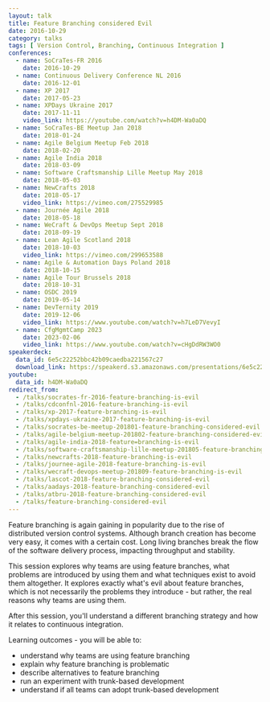```yaml
---
layout: talk
title: Feature Branching considered Evil
date: 2016-10-29
category: talks
tags: [ Version Control, Branching, Continuous Integration ]
conferences:
  - name: SoCraTes-FR 2016
    date: 2016-10-29
  - name: Continuous Delivery Conference NL 2016
    date: 2016-12-01
  - name: XP 2017
    date: 2017-05-23
  - name: XPDays Ukraine 2017
    date: 2017-11-11
    video_link: https://youtube.com/watch?v=h4DM-Wa0aDQ
  - name: SoCraTes-BE Meetup Jan 2018
    date: 2018-01-24
  - name: Agile Belgium Meetup Feb 2018
    date: 2018-02-20
  - name: Agile India 2018
    date: 2018-03-09
  - name: Software Craftsmanship Lille Meetup May 2018
    date: 2018-05-03
  - name: NewCrafts 2018
    date: 2018-05-17
    video_link: https://vimeo.com/275529985
  - name: Journée Agile 2018
    date: 2018-05-18
  - name: WeCraft & DevOps Meetup Sept 2018
    date: 2018-09-19
  - name: Lean Agile Scotland 2018
    date: 2018-10-03
    video_link: https://vimeo.com/299653588
  - name: Agile & Automation Days Poland 2018
    date: 2018-10-15
  - name: Agile Tour Brussels 2018
    date: 2018-10-31
  - name: OSDC 2019
    date: 2019-05-14
  - name: DevTernity 2019
    date: 2019-12-06
    video_link: https://www.youtube.com/watch?v=h7LeD7VevyI
  - name: CfgMgmtCamp 2023
    date: 2023-02-06
    video_link: https://www.youtube.com/watch?v=cHgDdRW3WO0
speakerdeck:
  data_id: 6e5c22252bbc42b09caedba221567c27
  download_link: https://speakerd.s3.amazonaws.com/presentations/6e5c22252bbc42b09caedba221567c27/Feature_Branching_considered_Evil.pdf
youtube:
  data_id: h4DM-Wa0aDQ
redirect_from:
  - /talks/socrates-fr-2016-feature-branching-is-evil
  - /talks/cdconfnl-2016-feature-branching-is-evil
  - /talks/xp-2017-feature-branching-is-evil
  - /talks/xpdays-ukraine-2017-feature-branching-is-evil
  - /talks/socrates-be-meetup-201801-feature-branching-considered-evil
  - /talks/agile-belgium-meetup-201802-feature-branching-considered-evil
  - /talks/agile-india-2018-feature=branching-is-evil
  - /talks/software-craftsmanship-lille-meetup-201805-feature-branching-is-evil
  - /talks/newcrafts-2018-feature-branching-is-evil
  - /talks/journee-agile-2018-feature-branching-is-evil
  - /talks/wecraft-devops-meetup-201809-feature-branching-is-evil
  - /talks/lascot-2018-feature-branching-considered-evil
  - /talks/aadays-2018-feature-branching-considered-evil
  - /talks/atbru-2018-feature-branching-considered-evil
  - /talks/feature-branching-considered-evil
---
```

Feature branching is again gaining in popularity due to the rise of distributed version control systems. Although branch creation has become very easy, it comes with a certain cost. Long living branches break the flow of the software delivery process, impacting throughput and stability.

This session explores why teams are using feature branches, what problems are introduced by using them and what techniques exist to avoid them altogether. It explores exactly what's evil about feature branches, which is not necessarily the problems they introduce - but rather, the real reasons why teams are using them.

After this session, you'll understand a different branching strategy and how it relates to continuous integration.

Learning outcomes - you will be able to:

- understand why teams are using feature branching
- explain why feature branching is problematic
- describe alternatives to feature branching
- run an experiment with trunk-based development
- understand if all teams can adopt trunk-based development

